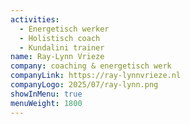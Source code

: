 ```yaml
---
activities:
  - Energetisch werker
  - Holistisch coach
  - Kundalini trainer
name: Ray-Lynn Vrieze
company: coaching & energetisch werk
companyLink: https://ray-lynnvrieze.nl
companyLogo: 2025/07/ray-lynn.png
showInMenu: true
menuWeight: 1800
---
```

